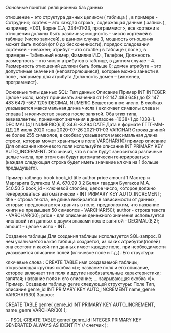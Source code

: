 Основные понятия реляционных баз данных

отношение – это структура данных целиком ( таблица ) , в примере - Сотрудник;
кортеж – это каждая строка , содержащая данные ( запись ), например, <001, Борин С.А, 234-01-23, программист>, все кортежи в отношении должны быть различны;
мощность – число кортежей в таблице (число записей), в данном случае 3, мощность отношения может быть любой (от 0 до бесконечности), порядок следования кортежей - неважен;
атрибут – это столбец в таблице ( поле ), в примере – Табельный номер, Фамилия И.О., Телефон, Должность
размерность – это число атрибутов в таблице, в данном случае – 4. Размерность отношений должен быть больше 0;
домен атрибута – это допустимые значения (неповторяющиеся), которые можно занести в поле , например для атрибута Должность домен – {инженер, программист}.


Основные типы данных SQL:
Тип данных	Описание	Пример
INT
INTEGER	Целое число, могут принимать значения
от (-2 147 483 648) до (2 147 483 647)	-567 1205
DECIMAL
NUMERIC	Вещественное число. В скобках указывается максимальная длина числа ( включает символы слева и справа ) и количество знаков после запятой. Оба этих типа, эквивалентны, принимают значения в диапазоне -1038+1 до 1038-1.
DECIMAL(4,1) NUMERIC(6,3)	34.6 -3.294
DATE	Дата в формате ГГГГ-ММ-ДД
26 июля 2020 года	2020-07-26 2021-01-03
VARCHAR	Строка длиной не более 255 символов, в скобках указывается максимальная длина строки, которая может храниться в поле VARCHAR(10)	пример описание
Для описания ключевого поля используйте описание INT PRIMARY KEY AUTO_INCREMENT. Это значит, что в поле будут заноситься различные целые числа, при этом они будут автоматически генерироваться (каждая следующая строка будет иметь значение ключа на 1 больше предыдущего).


Пример таблицы book
book_id	title	author	price	amount
1	Мастер и Маргарита	Булгаков М.А.	670.99	3
2	Белая гвардия	Булгаков М.А.	540.50	5
book_id - ключевой столбец, целое число, которое должно генерироваться автоматически - INT PRIMARY KEY AUTO_INCREMENT;
title - строка текста, ее длина выбирается в зависимости от данных, которые предполагается хранить в поле, предположим, что название книги не превышает 50 символов - VARCHAR(50);
author - строка текста - VARCHAR(30);
priсe - для описание денежного значения используется числовой тип данных с двумя знаками после запятой - DECIMAL(8,2);
amount - целое число - INT.


Создание таблицы
Для создания таблицы используется SQL-запрос. В нем указывается какая таблица создается, из каких атрибутов(полей) она состоит и какой тип данных имеет каждое поле, при необходимости указывается описание полей (ключевое поле и т.д.). Его структура:

ключевые слова : CREATE TABLE
имя создаваемой таблицы;
открывающая круглая скобка «(»;
название поля и его описание, которое включает тип поля и другие необязательные характеристики;
запятая;
название поля и его описание;
...
закрывающая скобка «)».
Пример. Создадим таблицу genre следующей структуры:
Поле	Тип, описание
genre_id	INT PRIMARY KEY AUTO_INCREMENT
name_genre	VARCHAR(30)
Запрос:

CREATE TABLE genre(
    genre_id INT PRIMARY KEY AUTO_INCREMENT, 
    name_genre VARCHAR(30)
);

-- PSQL
CREATE TABLE genre(
    genre_id INTEGER PRIMARY KEY GENERATED ALWAYS AS IDENTITY // счетчик
);
